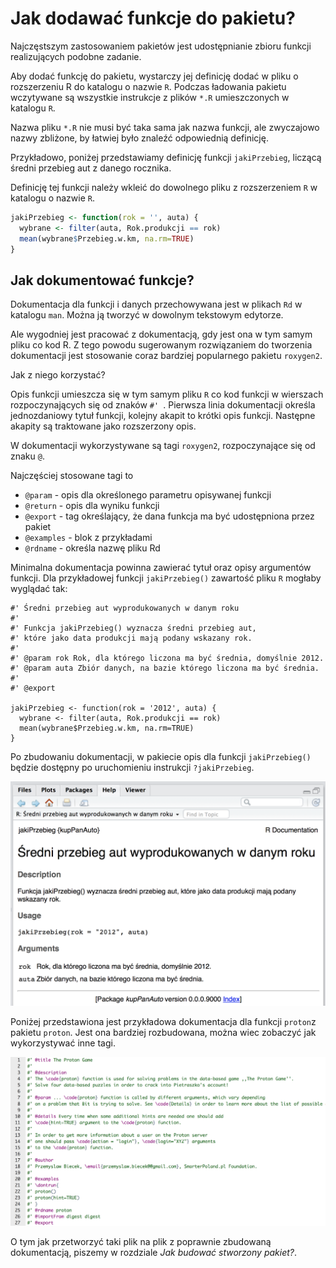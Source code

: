 # Jak dodawać funkcje do pakietu?

Najczęstszym zastosowaniem pakietów jest udostępnianie zbioru funkcji realizujących podobne zadanie.

Aby dodać funkcję do pakietu, wystarczy jej definicję dodać w pliku o rozszerzeniu R do katalogu o nazwie `R`. Podczas ładowania pakietu wczytywane są wszystkie instrukcje z plików `*.R` umieszczonych w katalogu `R`.

Nazwa pliku `*.R` nie musi być taka sama jak nazwa funkcji, ale zwyczajowo nazwy zbliżone, by łatwiej było znaleźć odpowiednią definicję.

Przykładowo, poniżej przedstawiamy definicję funkcji `jakiPrzebieg`, liczącą średni przebieg aut z danego rocznika. 

Definicję tej funkcji należy wkleić do dowolnego pliku z rozszerzeniem `R` w katalogu o nazwie `R`.


```r
jakiPrzebieg <- function(rok = '', auta) {
  wybrane <- filter(auta, Rok.produkcji == rok)
  mean(wybrane$Przebieg.w.km, na.rm=TRUE)
}
```

## Jak dokumentować funkcje?

Dokumentacja dla funkcji i danych przechowywana jest w plikach `Rd` w katalogu `man`. Można ją tworzyć w dowolnym tekstowym edytorze.

Ale wygodniej jest pracować z dokumentacją, gdy jest ona w tym samym pliku co kod R. Z tego powodu sugerowanym rozwiązaniem do tworzenia dokumentacji jest stosowanie coraz bardziej popularnego pakietu `roxygen2`. 

Jak z niego korzystać?

Opis funkcji umieszcza się w tym samym pliku `R` co kod funkcji w wierszach rozpoczynających się od znaków `#' `. 
Pierwsza linia dokumentacji określa jednozdaniowy tytuł funkcji, kolejny akapit to krótki opis funkcji. Następne akapity są traktowane jako rozszerzony opis.

W dokumentacji wykorzystywane są tagi `roxygen2`, rozpoczynające się od znaku `@`.

Najczęściej stosowane tagi to

* `@param` - opis dla określonego parametru opisywanej funkcji
* `@return` - opis dla wyniku funkcji
* `@export` - tag określający, że dana funkcja ma być udostępniona przez pakiet
* `@examples` - blok z przykładami
* `@rdname` - określa nazwę pliku Rd

Minimalna dokumentacja powinna zawierać tytuł oraz opisy argumentów funkcji. Dla przykładowej funkcji `jakiPrzebieg()` zawartość pliku `R` mogłaby wyglądać tak:

```
#' Średni przebieg aut wyprodukowanych w danym roku
#'
#' Funkcja jakiPrzebieg() wyznacza średni przebieg aut,
#' które jako data produkcji mają podany wskazany rok.
#'
#' @param rok Rok, dla którego liczona ma być średnia, domyślnie 2012.
#' @param auta Zbiór danych, na bazie którego liczona ma być średnia.
#'
#' @export

jakiPrzebieg <- function(rok = '2012', auta) {
  wybrane <- filter(auta, Rok.produkcji == rok)
  mean(wybrane$Przebieg.w.km, na.rm=TRUE)
}
```

Po zbudowaniu dokumentacji, w pakiecie opis dla funkcji `jakiPrzebieg()` będzie dostępny po uruchomieniu instrukcji `?jakiPrzebieg`. 

![Pomoc dla funkcji jakiPrzebieg](grafika/manPage.png)

Poniżej przedstawiona jest przykładowa dokumentacja dla funkcji `proton`z pakietu `proton`. Jest ona bardziej rozbudowana, można wiec zobaczyć jak wykorzystywać inne tagi.

![Przykładowa dokumentacja dla funkcji proton()](grafika/pakiet3.png)

O tym jak przetworzyć taki plik na plik z poprawnie zbudowaną dokumentacją, piszemy w rozdziale *Jak budować stworzony pakiet?*.

